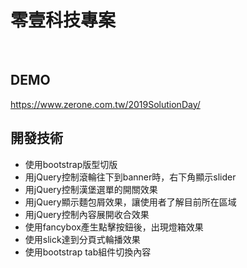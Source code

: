#  零壹科技專案
<br>

## DEMO
https://www.zerone.com.tw/2019SolutionDay/  
## 開發技術
* 使用bootstrap版型切版
* 用jQuery控制滾輪往下到banner時，右下角顯示slider
* 用jQuery控制漢堡選單的開關效果
* 用jQuery顯示麵包屑效果，讓使用者了解目前所在區域
* 用jQuery控制內容展開收合效果
* 使用fancybox產生點擊按鈕後，出現燈箱效果
* 使用slick達到分頁式輪播效果
* 使用bootstrap tab組件切換內容


